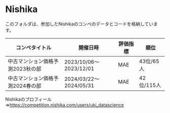 # Nishika
このフォルダは、参加したNishikaのコンペのデータとコードを格納しています。

| コンペタイトル                   | 開催日時               | 評価指標 | 順位       | 
| -------------------------------- | ---------------------- | -------- | ---------- | 
| 中古マンション価格予測2023秋の部 | 2023/10/06～2023/12/01 | MAE      | 43位/65人  | 
| 中古マンション価格予測2024春の部 | 2024/03/22～2024/05/31 | MAE      | 42位/115人 | 

Nishikaのプロフィール⇒https://competition.nishika.com/users/uki_datascience
